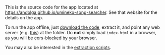 This is the source code for the app located at https://andolga.github.io/umineko-song-searcher. See that website for the details on the app.

To run the app offline, just [download the code](https://github.com/andOlga/umineko-song-searcher/archive/refs/heads/master.zip), extract it, and point any web server (e.g. [this](https://chrome.google.com/webstore/detail/web-server-for-chrome/ofhbbkphhbklhfoeikjpcbhemlocgigb?hl=en)) at the folder. Do **not** simply load `index.html` in a browser, as you will be cors-blocked by your browser.

You may also be interested in the [extraction scripts](../../tree/master/extraction).
